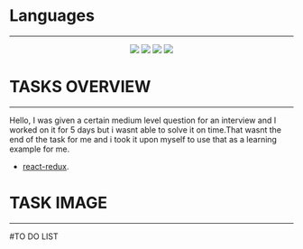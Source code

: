 # Languages

---

 <p align="center">
       <img src="https://img.shields.io/badge/HTML5-E34F26?style=for-the-badge&logo=html5&logoColor=white" />
       <img src="https://img.shields.io/badge/CSS3-1572B6?style=for-the-badge&logo=css3&logoColor=white" />
       <img src="https://img.shields.io/badge/JavaScript-323330?style=for-the-badge&logo=javascript&logoColor=F7DF1E" />
       <img src="https://img.shields.io/badge/TypeScript-007ACC?style=for-the-badge&logo=typescript&logoColor=white" />
</p>



# TASKS OVERVIEW

---

Hello, I was given a certain medium level question for an interview and I worked on it for 5 days but i wasnt able to solve it on time.That wasnt the end of the task for me and i took it upon myself to use that as a learning example for me.

 *  [react-redux](https://redux-toolkit.js.org/).



# TASK IMAGE

---



#TO DO LIST

